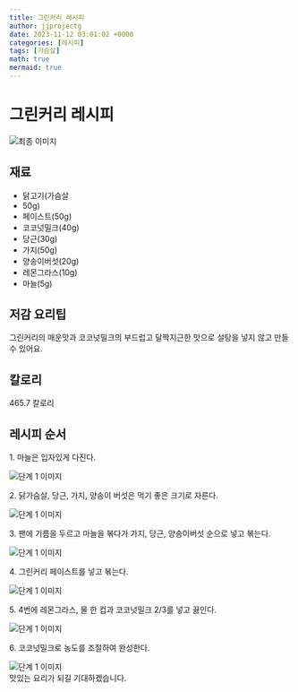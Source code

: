 ```yaml
---
title: 그린커리 레시피
author: jjprojectg
date: 2023-11-12 03:01:02 +0000
categories: [레시피]
tags: [가슴살]
math: true
mermaid: true
---
```

<meta name="og:type" content="website"/>
<meta charset="UTF-8"/>
<div class="header">
  <h1>그린커리 레시피</h1>
</div>

<div class="container my-4">
  <div class="row">
    <div class="col-12 col-md-6">
      <div class="recipe-image">
        <img src="http://www.foodsafetykorea.go.kr/uploadimg/cook/10_01074_2.png" class="step-image" alt="최종 이미지"/>
      </div>
    </div>
    <div class="col-12 col-md-6">
      <div class="ingredients">
        <h2>재료</h2>
        <ul class="card">
          <li> 닭고기(가슴살 </li>
          <li>  50g) </li>
          <li> 페이스트(50g) </li>
          <li>  코코넛밀크(40g) </li>
          <li> 당근(30g) </li>
          <li>  가지(50g) </li>
          <li>  양송이버섯(20g) </li>
          <li> 레몬그라스(10g) </li>
          <li>  마늘(5g) </li>
</ul>
      </div>
    </div>
    <div class="col-12 col-md-6">
      <div class="ingredients">
        <h2>저감 요리팁</h2>
        <div class="card"> 
          <p>
            그린커리의 매운맛과 코코넛밀크의 부드럽고 달짝지근한 맛으로 설탕을 넣지 않고
만들 수 있어요.
          </p>
        </div>
      </div>
      <div class="ingredients">
        <h2>칼로리</h2>
        <div class="card"> 
          <p>
            465.7 칼로리
          </p>
        </div>
      </div>
    </div>
  </div>

  <h2 class="my-4">레시피 순서</h2>
  <div class="card recipe-card">
    <div class="card-body recipe-step">
      <p class="card-text step-description">1. 마늘은 입자있게 다진다.</p>
      <img src="http://www.foodsafetykorea.go.kr/uploadimg/cook/20_01074_1.JPG" alt="단계 1 이미지" class="step-image"/>
    </div>
  </div>
  <div class="card recipe-card">
    <div class="card-body recipe-step">
      <p class="card-text step-description">2. 닭가슴살, 당근, 가지, 양송이
버섯은 먹기 좋은 크기로 자른다.</p>
      <img src="http://www.foodsafetykorea.go.kr/uploadimg/cook/20_01074_2.JPG" alt="단계 1 이미지" class="step-image"/>
    </div>
  </div>
  <div class="card recipe-card">
    <div class="card-body recipe-step">
      <p class="card-text step-description">3. 팬에 기름을 두르고 마늘을
볶다가 가지, 당근, 양송이버섯
순으로 넣고 볶는다.</p>
      <img src="http://www.foodsafetykorea.go.kr/uploadimg/cook/20_01074_3.JPG" alt="단계 1 이미지" class="step-image"/>
    </div>
  </div>
  <div class="card recipe-card">
    <div class="card-body recipe-step">
      <p class="card-text step-description">4. 그린커리 페이스트를 넣고
볶는다.</p>
      <img src="http://www.foodsafetykorea.go.kr/uploadimg/cook/20_01074_4.JPG" alt="단계 1 이미지" class="step-image"/>
    </div>
  </div>
  <div class="card recipe-card">
    <div class="card-body recipe-step">
      <p class="card-text step-description">5. 4번에 레몬그라스, 물 한 컵과
코코넛밀크 2/3를 넣고 끓인다.</p>
      <img src="http://www.foodsafetykorea.go.kr/uploadimg/cook/20_01074_5.JPG" alt="단계 1 이미지" class="step-image"/>
    </div>
  </div>
  <div class="card recipe-card">
    <div class="card-body recipe-step">
      <p class="card-text step-description">6. 코코넛밀크로 농도를 조절하여
완성한다.</p>
      <img src="http://www.foodsafetykorea.go.kr/uploadimg/cook/20_01074_6.JPG" alt="단계 1 이미지" class="step-image"/>
    </div>
  </div>

</div>
맛있는 요리가 되길 기대하겠습니다.
